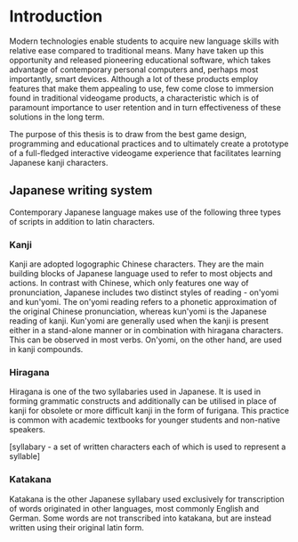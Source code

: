 # Introduction

Modern technologies enable students to acquire new language skills with relative ease compared to traditional means. Many have taken up this opportunity and released pioneering educational software, which takes advantage of contemporary personal computers and, perhaps most importantly, smart devices. Although a lot of these products employ features that make them appealing to use, few come close to immersion found in traditional videogame products, a characteristic which is of paramount importance to user retention and in turn effectiveness of these solutions in the long term.

The purpose of this thesis is to draw from the best game design, programming and educational practices and to ultimately create a prototype of a full-fledged interactive videogame experience that facilitates learning Japanese kanji characters.

## Japanese writing system

Contemporary Japanese language makes use of the following three types of scripts in addition to latin characters.

### Kanji

Kanji are adopted logographic Chinese characters. They are the main building blocks of Japanese language used to refer to most objects and actions. In contrast with Chinese, which only features one way of pronunciation, Japanese includes two distinct styles of reading - on'yomi and kun'yomi. The on'yomi reading refers to a phonetic approximation of the original Chinese pronunciation, whereas kun'yomi is the Japanese reading of kanji. Kun'yomi are generally used when the kanji is present either in a stand-alone manner or in combination with hiragana characters. This can be observed in most verbs. On'yomi, on the other hand, are used in kanji compounds.

### Hiragana

Hiragana is one of the two syllabaries used in Japanese. It is used in forming grammatic constructs and additionally can be utilised in place of kanji for obsolete or more difficult kanji in the form of furigana. This practice is common with academic textbooks for younger students and non-native speakers.

[syllabary - a set of written characters each of which is used to represent a syllable]

### Katakana

Katakana is the other Japanese syllabary used exclusively for transcription of words originated in other languages, most commonly English and German. Some words are not transcribed into katakana, but are instead written using their original latin form.
